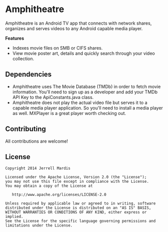 Amphitheatre
============

Amphitheatre is an Android TV app that connects with network shares, organizes and serves videos to any Android capable media player.

**Features**
* Indexes movie files on SMB or CIFS shares.
* View movie poster art, details and quickly search through your video collection. 

Dependencies
------------

* Amphitheatre uses The Movie Database (TMDb) in order to fetch movie information. You'll need to sign up as a developer and add your TMDb API Key to the ApiConstants.java class.
* Amphitheatre does not play the actual video file but serves it to a capable media player application. So you'll need to install a media player as well. MXPlayer is a great player worth checking out.

Contributing
------------

All contributions are welcome! 

License
-------

    Copyright 2014 Jerrell Mardis

    Licensed under the Apache License, Version 2.0 (the "License");
    you may not use this file except in compliance with the License.
    You may obtain a copy of the License at

       http://www.apache.org/licenses/LICENSE-2.0

    Unless required by applicable law or agreed to in writing, software
    distributed under the License is distributed on an "AS IS" BASIS,
    WITHOUT WARRANTIES OR CONDITIONS OF ANY KIND, either express or implied.
    See the License for the specific language governing permissions and
    limitations under the License.
